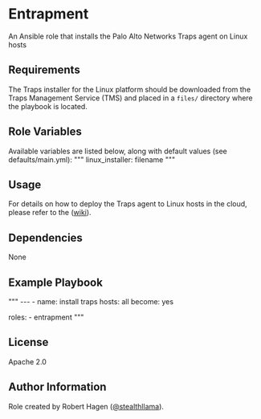 
Entrapment
=========

An Ansible role that installs the Palo Alto Networks Traps agent on Linux hosts

Requirements
------------
The Traps installer for the Linux platform should be downloaded from the Traps Management Service (TMS) and placed in a `files/` directory where the playbook is located.

Role Variables
--------------
Available variables are listed below, along with default values (see defaults/main.yml):
"""
linux_installer: filename
"""

Usage
-----
For details on how to deploy the Traps agent to Linux hosts in the cloud, please refer to the ([wiki](https://github.com/stealthllama/ansible-role-entrapment/wiki)).

Dependencies
------------
None

Example Playbook
----------------
"""
\---
\- name: install traps
  hosts: all
  become: yes

  roles:
  \- entrapment
"""

License
-------

Apache 2.0

Author Information
------------------

Role created by Robert Hagen ([@stealthllama](https://github.com/stealthllama)).
